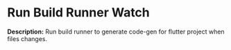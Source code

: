 # Run Build Runner Watch

**Description:** Run build runner to generate code-gen for flutter project when files changes.

